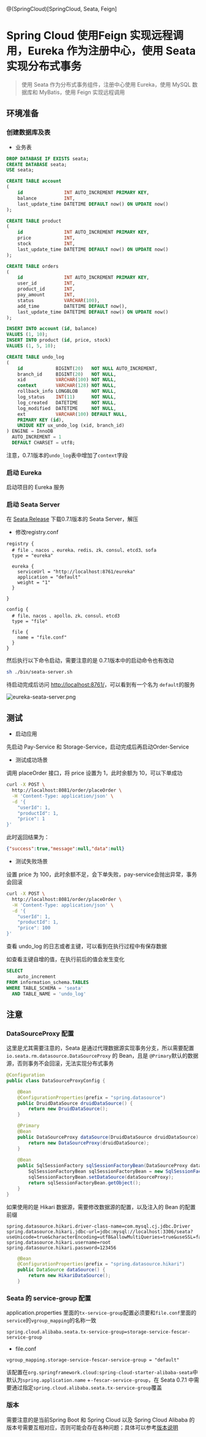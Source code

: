 @(SpringCloud)[SpringCloud, Seata, Feign]

# Spring Cloud 使用Feign 实现远程调用，Eureka 作为注册中心，使用 Seata 实现分布式事务

> 使用 Seata 作为分布式事务组件，注册中心使用 Eureka，使用 MySQL 数据库和 MyBatis，使用 Feign 实现远程调用


## 环境准备

### 创建数据库及表

- 业务表

```sql
DROP DATABASE IF EXISTS seata;
CREATE DATABASE seata;
USE seata;

CREATE TABLE account
(
    id               INT AUTO_INCREMENT PRIMARY KEY,
    balance          INT,
    last_update_time DATETIME DEFAULT now() ON UPDATE now()
);

CREATE TABLE product
(
    id               INT AUTO_INCREMENT PRIMARY KEY,
    price            INT,
    stock            INT,
    last_update_time DATETIME DEFAULT now() ON UPDATE now()
);

CREATE TABLE orders
(
    id               INT AUTO_INCREMENT PRIMARY KEY,
    user_id          INT,
    product_id       INT,
    pay_amount       INT,
    status           VARCHAR(100),
    add_time         DATETIME DEFAULT now(),
    last_update_time DATETIME DEFAULT now() ON UPDATE now()
);

INSERT INTO account (id, balance)
VALUES (1, 10);
INSERT INTO product (id, price, stock)
VALUES (1, 5, 10);

CREATE TABLE undo_log
(
    id            BIGINT(20)   NOT NULL AUTO_INCREMENT,
    branch_id     BIGINT(20)   NOT NULL,
    xid           VARCHAR(100) NOT NULL,
    context       VARCHAR(128) NOT NULL,
    rollback_info LONGBLOB     NOT NULL,
    log_status    INT(11)      NOT NULL,
    log_created   DATETIME     NOT NULL,
    log_modified  DATETIME     NOT NULL,
    ext           VARCHAR(100) DEFAULT NULL,
    PRIMARY KEY (id),
    UNIQUE KEY ux_undo_log (xid, branch_id)
) ENGINE = InnoDB
  AUTO_INCREMENT = 1
  DEFAULT CHARSET = utf8;
```

注意，0.7.1版本的`undo_log`表中增加了`context`字段

### 启动 Eureka

启动项目的 Eureka 服务

### 启动 Seata Server 

在 [Seata Release](https://github.com/seata/seata/releases) 下载0.7.1版本的 Seata Server，解压

- 修改registry.conf

```
registry {
  # file 、nacos 、eureka、redis、zk、consul、etcd3、sofa
  type = "eureka"

  eureka {
    serviceUrl = "http://localhost:8761/eureka"
    application = "default"
    weight = "1"
  }

}

config {
  # file、nacos 、apollo、zk、consul、etcd3
  type = "file"

  file {
    name = "file.conf"
  }
}
```


然后执行以下命令启动，需要注意的是 0.7.1版本中的启动命令也有改动

```bash
sh ./bin/seata-server.sh
```

待启动完成后访问 [http://localhost:8761/](http://localhost:8761/)，可以看到有一个名为 `default`的服务

![eureka-seata-server.png](../images/eureka-seata-server.png)

## 测试

- 启动应用

先启动 Pay-Service 和 Storage-Service，启动完成后再启动Order-Service

- 测试成功场景

调用 placeOrder 接口，将 price 设置为 1，此时余额为 10，可以下单成功

```bash
curl -X POST \
  http://localhost:8081/order/placeOrder \
  -H 'Content-Type: application/json' \
  -d '{
    "userId": 1,
    "productId": 1,
    "price": 1
}'
```

此时返回结果为：

```json
{"success":true,"message":null,"data":null}
```

- 测试失败场景

设置 price 为 100，此时余额不足，会下单失败，pay-service会抛出异常，事务会回滚

```bash
curl -X POST \
  http://localhost:8081/order/placeOrder \
  -H 'Content-Type: application/json' \
  -d '{
    "userId": 1,
    "productId": 1,
    "price": 100
}'
```

查看 undo_log 的日志或者主键，可以看到在执行过程中有保存数据

如查看主键自增的值，在执行前后的值会发生变化

```sql
SELECT
    auto_increment
FROM information_schema.TABLES
WHERE TABLE_SCHEMA = 'seata'
  AND TABLE_NAME = 'undo_log'
```

## 注意 

### DataSourceProxy 配置

这里是尤其需要注意的，Seata 是通过代理数据源实现事务分支，所以需要配置 `io.seata.rm.datasource.DataSourceProxy` 的 Bean，且是 `@Primary`默认的数据源，否则事务不会回滚，无法实现分布式事务 

```java
@Configuration
public class DataSourceProxyConfig {

    @Bean
    @ConfigurationProperties(prefix = "spring.datasource")
    public DruidDataSource druidDataSource() {
        return new DruidDataSource();
    }

    @Primary
    @Bean
    public DataSourceProxy dataSource(DruidDataSource druidDataSource) {
        return new DataSourceProxy(druidDataSource);
    }
    
    @Bean
    public SqlSessionFactory sqlSessionFactoryBean(DataSourceProxy dataSourceProxy) throws Exception {
        SqlSessionFactoryBean sqlSessionFactoryBean = new SqlSessionFactoryBean();
        sqlSessionFactoryBean.setDataSource(dataSourceProxy);
        return sqlSessionFactoryBean.getObject();
    }    
}
```

如果使用的是 Hikari 数据源，需要修改数据源的配置，以及注入的 Bean 的配置前缀

```properties
spring.datasource.hikari.driver-class-name=com.mysql.cj.jdbc.Driver
spring.datasource.hikari.jdbc-url=jdbc:mysql://localhost:3306/seata?useUnicode=true&characterEncoding=utf8&allowMultiQueries=true&useSSL=false
spring.datasource.hikari.username=root
spring.datasource.hikari.password=123456
```

```java
    @Bean
    @ConfigurationProperties(prefix = "spring.datasource.hikari")
    public DataSource dataSource() {
        return new HikariDataSource();
    }
```

### Seata 的 service-group 配置

application.properties 里面的`tx-service-group`配置必须要和`file.conf`里面的`service`的`vgroup_mapping`的名称一致
 
```
spring.cloud.alibaba.seata.tx-service-group=storage-service-fescar-service-group
```

- file.conf

```
vgroup_mapping.storage-service-fescar-service-group = "default"
```

该配置在`org.springframework.cloud:spring-cloud-starter-alibaba-seata`中默认为`spring.application.name` +`-fescar-service-group`，在 Seata 0.7.1 中需要通过指定`spring.cloud.alibaba.seata.tx-service-group`覆盖

### 版本

需要注意的是当前Spring Boot 和 Spring Cloud 以及 Spring Cloud Alibaba 的版本号需要互相对应，否则可能会存在各种问题；具体可以参考[版本说明](https://github.com/spring-cloud-incubator/spring-cloud-alibaba/wiki/%E7%89%88%E6%9C%AC%E8%AF%B4%E6%98%8E)
